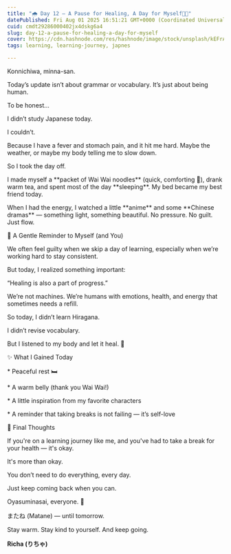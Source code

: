 ```yaml
---
title: "🌧️ Day 12 – A Pause for Healing, A Day for Myself🍜🛌"
datePublished: Fri Aug 01 2025 16:51:21 GMT+0000 (Coordinated Universal Time)
cuid: cmdt29286000402jx4dskg6a4
slug: day-12-a-pause-for-healing-a-day-for-myself
cover: https://cdn.hashnode.com/res/hashnode/image/stock/unsplash/kEFrAFKY6Sk/upload/b3a1010b801ae70152d3c15fcd9a3dac.jpeg
tags: learning, learning-journey, japnes

---
```


Konnichiwa, minna-san.

Today’s update isn’t about grammar or vocabulary. It’s just about being human.

To be honest…

I didn’t study Japanese today.

I couldn’t.

Because I have a fever and stomach pain, and it hit me hard. Maybe the weather, or maybe my body telling me to slow down.

So I took the day off.

I made myself a \*\*packet of Wai Wai noodles\*\* (quick, comforting 🍜), drank warm tea, and spent most of the day \*\*sleeping\*\*. My bed became my best friend today.

When I had the energy, I watched a little \*\*anime\*\* and some \*\*Chinese dramas\*\* — something light, something beautiful. No pressure. No guilt. Just flow.

🌼 A Gentle Reminder to Myself (and You)

We often feel guilty when we skip a day of learning, especially when we’re working hard to stay consistent.

But today, I realized something important:

“Healing is also a part of progress.”

We’re not machines. We’re humans with emotions, health, and energy that sometimes needs a refill.

So today, I didn’t learn Hiragana.

I didn’t revise vocabulary.

But I listened to my body and let it heal. 💖

✨ What I Gained Today

\* Peaceful rest 🛏️

\* A warm belly (thank you Wai Wai!)

\* A little inspiration from my favorite characters

\* A reminder that taking breaks is not failing — it’s self-love

💬 Final Thoughts

If you're on a learning journey like me, and you've had to take a break for your health — it's okay.

It's more than okay.

You don’t need to do everything, every day.

Just keep coming back when you can.

Oyasuminasai, everyone. 🌙

またね (Matane) — until tomorrow.

Stay warm. Stay kind to yourself. And keep going.

**Richa (りちゃ)**